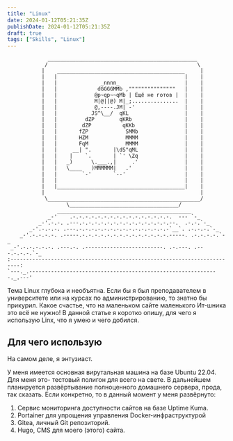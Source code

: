 ```yaml
---
title: "Linux"
date: 2024-01-12T05:21:35Z
publishDate: 2024-01-12T05:21:35Z
draft: true
tags: ["Skills", "Linux"]
---
```

```
             ________________________________________________
            /                                                \
           |    _________________________________________     |
           |   |                                         |    |
		   |   |	          _nnnn_			 		 |    |
		   |   |         	 dGGGGMMb ,"""""""""""""""	 |    |
		   |   |	        @p~qp~~qMb | Ещё не готов |	 |    |
		   |   |	    	M|@||@) M|_;...............	 |    |
		   |   |	    	@,----.JM| -'		 		 |    |
		   |   |	   	   JS^\__/  qKL			 		 |    |
		   |   |	  	 dZP        qKRb	 	 		 |    |
		   |   |	 	dZP          qKKb		 		 |    |
		   |   |	   fZP            SMMb		 		 |    |
		   |   |	   HZM            MMMM		 		 |    |
		   |   |	   FqM            MMMM		 		 |    |
		   |   |     __| ".       |\dS"qML		 		 |    |
		   |   |    |    `.       | `' \Zq		 		 |    |
		   |   |   _)      \.___.,|     .'		 		 |    |
		   |   |   \____   )MMMMMM|   .'		 		 |    | 
		   |   |	    `-'       `--'         	 		 |    |
           |   |                                         |    |
           |   |_________________________________________|    |
           |                                                  |
            \_________________________________________________/
                   \___________________________________/
                ___________________________________________
             _-'    .-.-.-.-.-.-.-.-.-.-.-.-.-.-.-.-.  --- `-_
          _-'.-.-. .---.-.-.-.-.-.-.-.-.-.-.-.-.-.-.--.  .-.-.`-_
       _-'.-.-.-. .---.-.-.-.-.-.-.-.-.-.-.-.-.-.-.-`__`. .-.-.-.`-_
    _-'.-.-.-.-. .-----.-.-.-.-.-.-.-.-.-.-.-.-.-.-.-----. .-.-.-.-.`-_
 _-'.-.-.-.-.-. .---.-. .-------------------------. .-.---. .---.-.-.-.`-_
:-------------------------------------------------------------------------:
`---._.-------------------------------------------------------------._.---'
```

Тема Linux глубока и необъятна. Если бы я был преподавателем в университете или на курсах по администрированию, то знатно бы прикурил.
Какое счастье, что на маленьком сайте маленького Ит-шника это всё не нужно!
В данной статье я коротко опишу, для чего я использую Linx, что я умею и чего добился.

## Для чего использую

На самом деле, я энтузиаст. 

У меня имеется основная вирутальная машина на базе Ubuntu 22.04. Для меня это- тестовый полигон для всего на свете. В дальнейшем планируется развёртывание полноценного домашнего сервера, прода, так сказать.
Если конкретно, то в данный момент у меня развёрнуто:
1. Сервис мониторинга доступности сайтов на базе Uptime Kuma.
2. Portainer для упрощения управления Docker-инфраструктурой
3. Gitea, личный Git репозиторий.
4. Hugo, CMS для моего (этого) сайта.

